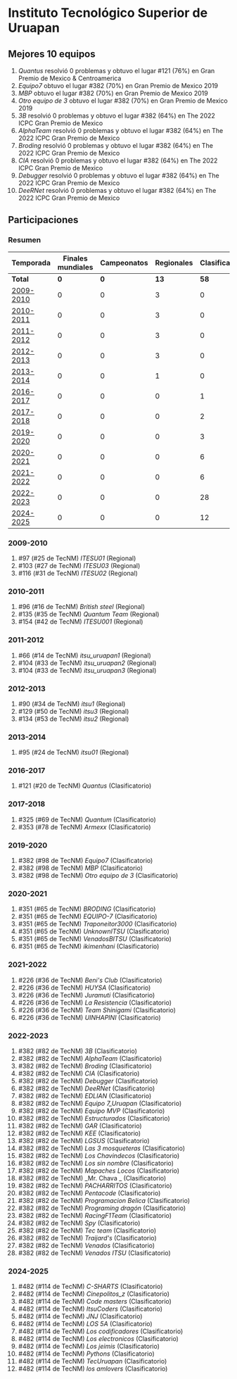 # Instituto Tecnológico Superior de Uruapan

## Mejores 10 equipos

1. _Quantus_ resolvió 0 problemas y obtuvo el lugar #121 (76%) en Gran Premio de Mexico & Centroamerica
1. _Equipo7_ obtuvo el lugar #382 (70%) en Gran Premio de Mexico 2019
1. _MBP_ obtuvo el lugar #382 (70%) en Gran Premio de Mexico 2019
1. _Otro equipo de 3_ obtuvo el lugar #382 (70%) en Gran Premio de Mexico 2019
1. _3B_ resolvió 0 problemas y obtuvo el lugar #382 (64%) en The 2022 ICPC Gran Premio de Mexico
1. _AlphaTeam_ resolvió 0 problemas y obtuvo el lugar #382 (64%) en The 2022 ICPC Gran Premio de Mexico
1. _Broding_ resolvió 0 problemas y obtuvo el lugar #382 (64%) en The 2022 ICPC Gran Premio de Mexico
1. _CIA_ resolvió 0 problemas y obtuvo el lugar #382 (64%) en The 2022 ICPC Gran Premio de Mexico
1. _Debugger_ resolvió 0 problemas y obtuvo el lugar #382 (64%) en The 2022 ICPC Gran Premio de Mexico
1. _DeeRNet_ resolvió 0 problemas y obtuvo el lugar #382 (64%) en The 2022 ICPC Gran Premio de Mexico

## Participaciones

### Resumen

| Temporada | Finales mundiales | Campeonatos | Regionales | Clasificatorios | Equipos |
| --- | --- | --- | --- | --- | --- |
| **Total** | **0** | **0** | **13** | **58** | **71** |
| [2009-2010](#2009-2010) | 0 | 0 | 3 | 0 | 3 |
| [2010-2011](#2010-2011) | 0 | 0 | 3 | 0 | 3 |
| [2011-2012](#2011-2012) | 0 | 0 | 3 | 0 | 3 |
| [2012-2013](#2012-2013) | 0 | 0 | 3 | 0 | 3 |
| [2013-2014](#2013-2014) | 0 | 0 | 1 | 0 | 1 |
| [2016-2017](#2016-2017) | 0 | 0 | 0 | 1 | 1 |
| [2017-2018](#2017-2018) | 0 | 0 | 0 | 2 | 2 |
| [2019-2020](#2019-2020) | 0 | 0 | 0 | 3 | 3 |
| [2020-2021](#2020-2021) | 0 | 0 | 0 | 6 | 6 |
| [2021-2022](#2021-2022) | 0 | 0 | 0 | 6 | 6 |
| [2022-2023](#2022-2023) | 0 | 0 | 0 | 28 | 28 |
| [2024-2025](#2024-2025) | 0 | 0 | 0 | 12 | 12 |

### 2009-2010

1. #97 (#25 de TecNM) _ITESU01_ (Regional)
1. #103 (#27 de TecNM) _ITESU03_ (Regional)
1. #116 (#31 de TecNM) _ITESU02_ (Regional)

### 2010-2011

1. #96 (#16 de TecNM) _British steel_ (Regional)
1. #135 (#35 de TecNM) _Quantum Team_ (Regional)
1. #154 (#42 de TecNM) _ITESU001_ (Regional)

### 2011-2012

1. #66 (#14 de TecNM) _itsu_uruapan1_ (Regional)
1. #104 (#33 de TecNM) _itsu_uruapan2_ (Regional)
1. #104 (#33 de TecNM) _itsu_uruapan3_ (Regional)

### 2012-2013

1. #90 (#34 de TecNM) _itsu1_ (Regional)
1. #129 (#50 de TecNM) _itsu3_ (Regional)
1. #134 (#53 de TecNM) _itsu2_ (Regional)

### 2013-2014

1. #95 (#24 de TecNM) _itsu01_ (Regional)

### 2016-2017

1. #121 (#20 de TecNM) _Quantus_ (Clasificatorio)

### 2017-2018

1. #325 (#69 de TecNM) _Quantum_ (Clasificatorio)
1. #353 (#78 de TecNM) _Armexx_ (Clasificatorio)

### 2019-2020

1. #382 (#98 de TecNM) _Equipo7_ (Clasificatorio)
1. #382 (#98 de TecNM) _MBP_ (Clasificatorio)
1. #382 (#98 de TecNM) _Otro equipo de 3_ (Clasificatorio)

### 2020-2021

1. #351 (#65 de TecNM) _BRODING_ (Clasificatorio)
1. #351 (#65 de TecNM) _EQUIPO-7_ (Clasificatorio)
1. #351 (#65 de TecNM) _Traponeitor3000_ (Clasificatorio)
1. #351 (#65 de TecNM) _UnknownITSU_ (Clasificatorio)
1. #351 (#65 de TecNM) _VenadosBITSU_ (Clasificatorio)
1. #351 (#65 de TecNM) _ikimenhani_ (Clasificatorio)

### 2021-2022

1. #226 (#36 de TecNM) _Beni's Club_ (Clasificatorio)
1. #226 (#36 de TecNM) _HUYSA_ (Clasificatorio)
1. #226 (#36 de TecNM) _Juramuti_ (Clasificatorio)
1. #226 (#36 de TecNM) _La Resistencia_ (Clasificatorio)
1. #226 (#36 de TecNM) _Team Shinigami_ (Clasificatorio)
1. #226 (#36 de TecNM) _UINHAPINI_ (Clasificatorio)

### 2022-2023

1. #382 (#82 de TecNM) _3B_ (Clasificatorio)
1. #382 (#82 de TecNM) _AlphaTeam_ (Clasificatorio)
1. #382 (#82 de TecNM) _Broding_ (Clasificatorio)
1. #382 (#82 de TecNM) _CIA_ (Clasificatorio)
1. #382 (#82 de TecNM) _Debugger_ (Clasificatorio)
1. #382 (#82 de TecNM) _DeeRNet_ (Clasificatorio)
1. #382 (#82 de TecNM) _EDLIAN_ (Clasificatorio)
1. #382 (#82 de TecNM) _Equipo 7_Uruapan_ (Clasificatorio)
1. #382 (#82 de TecNM) _Equipo MVP_ (Clasificatorio)
1. #382 (#82 de TecNM) _Estructurados_ (Clasificatorio)
1. #382 (#82 de TecNM) _GAR_ (Clasificatorio)
1. #382 (#82 de TecNM) _KEE_ (Clasificatorio)
1. #382 (#82 de TecNM) _LGSUS_ (Clasificatorio)
1. #382 (#82 de TecNM) _Las 3 mosqueteras_ (Clasificatorio)
1. #382 (#82 de TecNM) _Los Chavindecos_ (Clasificatorio)
1. #382 (#82 de TecNM) _Los sin nombre_ (Clasificatorio)
1. #382 (#82 de TecNM) _Mapaches Locos_ (Clasificatorio)
1. #382 (#82 de TecNM) _Mr. Chava _ (Clasificatorio)
1. #382 (#82 de TecNM) _PACHARRITOS_ (Clasificatorio)
1. #382 (#82 de TecNM) _Pentacode_ (Clasificatorio)
1. #382 (#82 de TecNM) _Programacion Belica_ (Clasificatorio)
1. #382 (#82 de TecNM) _Programing dragón_ (Clasificatorio)
1. #382 (#82 de TecNM) _RacingF1Team_ (Clasificatorio)
1. #382 (#82 de TecNM) _Spy_ (Clasificatorio)
1. #382 (#82 de TecNM) _Tec team_ (Clasificatorio)
1. #382 (#82 de TecNM) _Traijard's_ (Clasificatorio)
1. #382 (#82 de TecNM) _Venados_ (Clasificatorio)
1. #382 (#82 de TecNM) _Venados ITSU_ (Clasificatorio)

### 2024-2025

1. #482 (#114 de TecNM) _C-SHARTS_ (Clasificatorio)
1. #482 (#114 de TecNM) _Cinepolitos_z_ (Clasificatorio)
1. #482 (#114 de TecNM) _Code masters_ (Clasificatorio)
1. #482 (#114 de TecNM) _ItsuCoders_ (Clasificatorio)
1. #482 (#114 de TecNM) _JNJ_ (Clasificatorio)
1. #482 (#114 de TecNM) _LOS 5A_ (Clasificatorio)
1. #482 (#114 de TecNM) _Los codificadores_ (Clasificatorio)
1. #482 (#114 de TecNM) _Los electronicos_ (Clasificatorio)
1. #482 (#114 de TecNM) _Los jeimis_ (Clasificatorio)
1. #482 (#114 de TecNM) _Pythons_ (Clasificatorio)
1. #482 (#114 de TecNM) _TecUruapan_ (Clasificatorio)
1. #482 (#114 de TecNM) _los amlovers_ (Clasificatorio)




